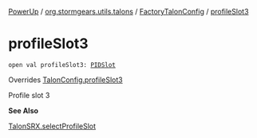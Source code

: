 [PowerUp](../../index.md) / [org.stormgears.utils.talons](../index.md) / [FactoryTalonConfig](index.md) / [profileSlot3](./profile-slot3.md)

# profileSlot3

`open val profileSlot3: `[`PIDSlot`](../-p-i-d-slot/index.md)

Overrides [TalonConfig.profileSlot3](../-talon-config/profile-slot3.md)

Profile slot 3

**See Also**

[TalonSRX.selectProfileSlot](#)


